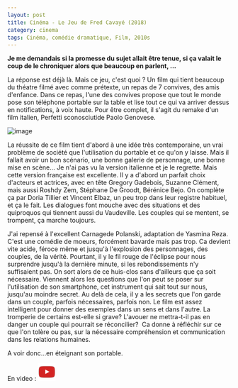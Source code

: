 ```yaml
---
layout: post
title: Cinéma - Le Jeu de Fred Cavayé (2018)
category: cinema
tags: Cinéma, comédie dramatique, Film, 2010s
---
```

**Je me demandais si la promesse du sujet allait être tenue, si ça valait le coup de le chroniquer alors que beaucoup en parlent, ...**

La réponse est déjà là. Mais ce jeu, c'est quoi ? Un film qui tient beaucoup du théatre filmé avec comme prétexte, un repas de 7 convives, des amis d'enfance. Dans ce repas, l'une des convives propose que tout le monde pose son téléphone portable sur la table et lise tout ce qui va arriver dessus en notifications, à voix haute. Pour être complet, il s'agit du remake d'un film italien, Perfetti sconosciutide Paolo Genovese. 

![image](https://filedn.eu/llqi9IBxlYouGRXYG2xlROb/img/2018/lejeu.jpg)

La réussite de ce film tient d'abord à une idée très contemporaine, un vrai problème de société que l'utilisation du portable et ce qu'on y laisse. Mais il fallait avoir un bon scénario, une bonne galerie de personnage, une bonne mise en scène... Je n'ai pas vu la version italienne et je le regrette. Mais cette version française est excellente. Il y a d'abord un parfait choix d'acteurs et actrices, avec en tête Gregory Gadebois, Suzanne Clément, mais aussi Roshdy Zem, Stéphane De Groodt, Bérénice Bejo. On complète ça par Doria Tillier et Vincent Elbaz, un peu trop dans leur registre habituel, et ça le fait. Les dialogues font mouche avec des situations et des quiproquos qui tiennent aussi du Vaudeville. Les couples qui se mentent, se trompent, ça marche toujours.

J'ai repensé à l'excellent Carnagede Polanski, adaptation de Yasmina Reza. C'est une comédie de moeurs, forcément bavarde mais pas trop. Ca devient vite acide, féroce même et jusqu'à l'explosion des personnages, des couples, de la vérité. Pourtant, il y le fil rouge de l'éclipse pour nous surprendre jusqu'à la dernière minute, si les rebondissements n'y suffisaient pas. On sort alors de ce huis-clos sans d'ailleurs que ça soit nécessaire. Viennent alors les questions que l'on peut se poser sur l'utilisation de son smartphone, cet instrument qui sait tout sur nous, jusqu'au moindre secret. Au delà de cela, il y a les secrets que l'on garde dans un couple, parfois nécessaires, parfois non. Le film est assez intelligent pour donner des exemples dans un sens et dans l'autre. La tromperie de certains est-elle si grave? L'avouer ne mettra-t-il pas en danger un couple qui pourrait se réconcilier?  Ca donne à réfléchir sur ce que l'on tolère ou pas, sur la nécessaire compréhension et communication dans les relations humaines. 

A voir donc...en éteignant son portable.

En video : [![video](/images/youtube.png)](https://www.youtube.com/watch?v=1fGdZehIGFE)

